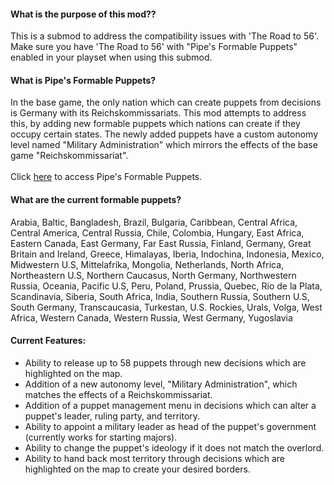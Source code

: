 #### What is the purpose of this mod??
This is a submod to address the compatibility issues with 'The Road to 56'. Make sure you have 'The Road to 56' with "Pipe's Formable Puppets" enabled in your playset when using this submod.
#### What is Pipe's Formable Puppets?
In the base game, the only nation which can create puppets from decisions is Germany with its Reichskommissariats. This mod attempts to address this, by adding new formable puppets which nations can create if they occupy certain states. The newly added puppets have a custom autonomy level named "Military Administration" which mirrors the effects of the base game "Reichskommissariat".\
\
Click [here](https://steamcommunity.com/sharedfiles/filedetails/?id=1521542000) to access Pipe's Formable Puppets.
#### What are the current formable puppets?
Arabia, Baltic, Bangladesh, Brazil, Bulgaria, Caribbean, Central Africa, Central America, Central Russia, Chile, Colombia, Hungary, East Africa, Eastern Canada, East Germany, Far East Russia, Finland, Germany, Great Britain and Ireland, Greece, Himalayas, Iberia, Indochina, Indonesia, Mexico, Midwestern U.S, Mittelafrika, Mongolia, Netherlands, North Africa, Northeastern U.S, Northern Caucasus, North Germany, Northwestern Russia, Oceania, Pacific U.S, Peru, Poland, Prussia, Quebec, Rio de la Plata, Scandinavia, Siberia, South Africa, India, Southern Russia, Southern U.S, South Germany, Transcaucasia, Turkestan, U.S. Rockies, Urals, Volga, West Africa, Western Canada, Western Russia, West Germany, Yugoslavia
#### Current Features:
- Ability to release up to 58 puppets through new decisions which are highlighted on the map.
- Addition of a new autonomy level, "Military Administration", which matches the effects of a Reichskommissariat.
- Addition of a puppet management menu in decisions which can alter a puppet's leader, ruling party, and territory.
- Ability to appoint a military leader as head of the puppet's government (currently works for starting majors).
- Ability to change the puppet's ideology if it does not match the overlord.
- Ability to hand back most territory through decisions which are highlighted on the map to create your desired borders.